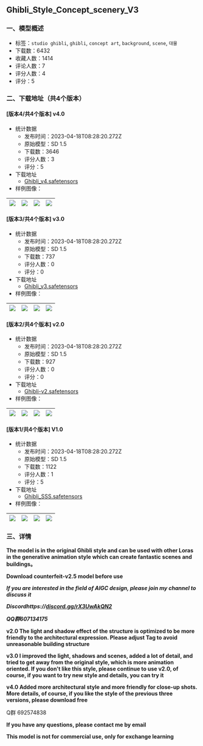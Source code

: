 ## Ghibli_Style_Concept_scenery_V3
### 一、模型概述

- 标签：`studio ghibli`, `ghibli`, `concept art`, `background`, `scene`, `대물`
- 下载数：6432
- 收藏人数：1414
- 评论人数：7
- 评分人数：4
- 评分：5

### 二、下载地址（共4个版本）

#### [版本4/共4个版本] v4.0

- 统计数据
  - 发布时间：2023-04-18T08:28:20.272Z
  - 原始模型：SD 1.5
  - 下载数：3646
  - 评分人数：3
  - 评分：5
- 下载地址
  - [Ghibli_v4.safetensors](https://civitai.com/api/download/models/48171)
- 样例图像：

| <img src="https://image.civitai.com/xG1nkqKTMzGDvpLrqFT7WA/3558bb28-4e9b-4ff3-3bd7-be57e72d0400/width=450/517706.jpeg" /> | <img src="https://image.civitai.com/xG1nkqKTMzGDvpLrqFT7WA/434f6f49-9a58-4ef7-adce-a244cb106200/width=450/517709.jpeg" /> | <img src="https://image.civitai.com/xG1nkqKTMzGDvpLrqFT7WA/872d1ee8-edff-4424-4207-ef39d90c7e00/width=450/517707.jpeg" /> | <img src="https://image.civitai.com/xG1nkqKTMzGDvpLrqFT7WA/50e9fc0c-522e-4f33-c0e2-ef3da4573400/width=450/517705.jpeg" /> |
| ---- | ---- | ---- | ---- |

#### [版本3/共4个版本] v3.0

- 统计数据
  - 发布时间：2023-04-18T08:28:20.272Z
  - 原始模型：SD 1.5
  - 下载数：737
  - 评分人数：0
  - 评分：0
- 下载地址
  - [Ghibli_v3.safetensors](https://civitai.com/api/download/models/44706)
- 样例图像：

| <img src="https://image.civitai.com/xG1nkqKTMzGDvpLrqFT7WA/11829185-e773-4182-e137-70f2024f5700/width=450/490196.jpeg" /> | <img src="https://image.civitai.com/xG1nkqKTMzGDvpLrqFT7WA/5f59dd2e-778f-4cd3-6e1c-19f25e510a00/width=450/490197.jpeg" /> | <img src="https://image.civitai.com/xG1nkqKTMzGDvpLrqFT7WA/b1fa7329-1bd6-4568-47c0-79b7473a3900/width=450/490199.jpeg" /> | <img src="https://image.civitai.com/xG1nkqKTMzGDvpLrqFT7WA/856c3547-15f7-4040-34aa-5d43ad89c200/width=450/490201.jpeg" /> |
| ---- | ---- | ---- | ---- |

#### [版本2/共4个版本] v2.0

- 统计数据
  - 发布时间：2023-04-18T08:28:20.272Z
  - 原始模型：SD 1.5
  - 下载数：927
  - 评分人数：0
  - 评分：0
- 下载地址
  - [Ghibli-v2.safetensors](https://civitai.com/api/download/models/41517)
- 样例图像：

| <img src="https://image.civitai.com/xG1nkqKTMzGDvpLrqFT7WA/04acd971-b1fe-4144-b7bf-3d344c53b000/width=450/457292.jpeg" /> | <img src="https://image.civitai.com/xG1nkqKTMzGDvpLrqFT7WA/fce77a15-ad2e-41c2-9ecf-aa4eefde4e00/width=450/457293.jpeg" /> | <img src="https://image.civitai.com/xG1nkqKTMzGDvpLrqFT7WA/f022cfd6-9778-4d5b-cd9b-c697fb7a7600/width=450/457294.jpeg" /> | <img src="https://image.civitai.com/xG1nkqKTMzGDvpLrqFT7WA/11b37b45-0ef9-47ab-951e-2b457c862700/width=450/457295.jpeg" /> |
| ---- | ---- | ---- | ---- |

#### [版本1/共4个版本] V1.0

- 统计数据
  - 发布时间：2023-04-18T08:28:20.272Z
  - 原始模型：SD 1.5
  - 下载数：1122
  - 评分人数：1
  - 评分：5
- 下载地址
  - [Ghibli_SSS.safetensors](https://civitai.com/api/download/models/34197)
- 样例图像：

| <img src="https://image.civitai.com/xG1nkqKTMzGDvpLrqFT7WA/cd551911-c895-4137-c4f6-f3f2cc986b00/width=450/456747.jpeg" /> | <img src="https://image.civitai.com/xG1nkqKTMzGDvpLrqFT7WA/d4babae3-aa1a-438f-3f43-febca16aa900/width=450/390753.jpeg" /> | <img src="https://image.civitai.com/xG1nkqKTMzGDvpLrqFT7WA/8ad6cbd4-c278-46bd-0be6-a642ffa4d800/width=450/391884.jpeg" /> | <img src="https://image.civitai.com/xG1nkqKTMzGDvpLrqFT7WA/f5603ffe-e5f9-48a6-dd81-462cbb683f00/width=450/438119.jpeg" /> |
| ---- | ---- | ---- | ---- |


### 三、详情
<p><strong>The model is in the original Ghibli style and can be used with other Loras in the generative animation style which can create fantastic scenes and buildings。</strong></p><p><strong>Download counterfeit-v2.5 model before use</strong></p><p><strong><em>If you are interested in the field of AIGC design, please join my channel to discuss it</em></strong></p><p><strong><em>Discordhttps://</em></strong><a target="_blank" rel="ugc" href="http://discord.gg/rX3UwAkQN2"><strong><em>discord.gg/rX3UwAkQN2</em></strong></a></p><p><strong><em>QQ群607134175</em></strong></p><p><strong>v2.0 The light and shadow effect of the structure is optimized to be more friendly to the architectural expression. Please adjust Tag to avoid unreasonable building structure</strong></p><p><strong>v3.0 I improved the light, shadows and scenes, added a lot of detail, and tried to get away from the original style, which is more animation oriented. If you don't like this style, please continue to use v2.0, of course, if you want to try new style and details, you can try it</strong></p><p><strong>v4.0 Added more architectural style and more friendly for close-up shots. More details, of course, if you like the style of the previous three versions, please download free</strong></p><p>Q群 692574838</p><p><strong>If you have any questions, please contact me by email</strong></p><p><strong>This model is not for commercial use, only for exchange learning</strong></p>